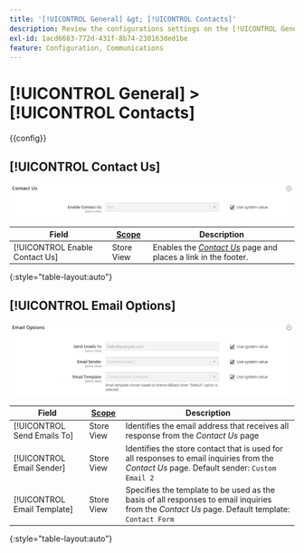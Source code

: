 ```yaml
---
title: '[!UICONTROL General] &gt; [!UICONTROL Contacts]'
description: Review the configurations settings on the [!UICONTROL General] &gt; [!UICONTROL Contacts] page of the Commerce Admin.
exl-id: 1acd6683-772d-431f-8b74-230163ded1be
feature: Configuration, Communications
---
```

# [!UICONTROL General] > [!UICONTROL Contacts]

{{config}}

## [!UICONTROL Contact Us]

![Contact Us](./assets/contacts-contact-us.png)<!-- zoom -->

<!-- [Contact Us](https://docs.magento.com/user-guide/stores/contact-us.html) -->

|Field|[Scope](../../getting-started/websites-stores-views.md#scope-settings)|Description|
|--- |--- |--- |
|[!UICONTROL Enable Contact Us]|Store View|Enables the [_Contact Us_](../../getting-started/store-details.md#contact-us-form) page and places a link in the footer.|

{:style="table-layout:auto"}

## [!UICONTROL Email Options]

![Email Options](./assets/contacts-email-options.png)<!-- zoom -->

<!-- [Email Options](https://docs.magento.com/user-guide/stores/contact-us.html) -->

|Field|[Scope](../../getting-started/websites-stores-views.md#scope-settings)|Description|
|--- |--- |--- |
|[!UICONTROL Send Emails To]|Store View|Identifies the email address that receives all response from the _Contact Us_ page|
|[!UICONTROL Email Sender]|Store View|Identifies the store contact that is used for all responses to email inquiries from the _Contact Us_ page. Default sender: `Custom Email 2`|
|[!UICONTROL Email Template]|Store View|Specifies the template to be used as the basis of all responses to email inquiries from the _Contact Us_ page. Default template: `Contact Form`|

{:style="table-layout:auto"}
